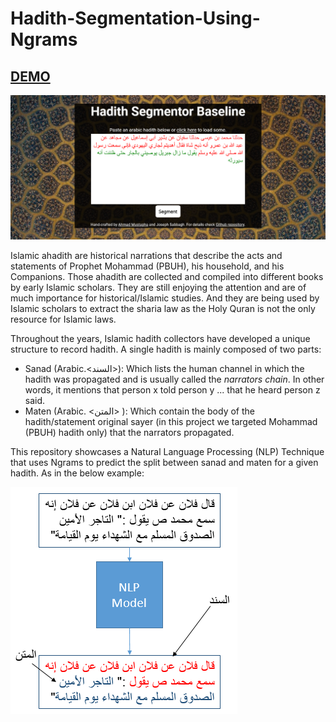 # Hadith-Segmentation-Using-Ngrams
## [DEMO](http://hadith.pythonanywhere.com/)

![image](https://github.com/AhmadM-DL/Hadith-Segmentation-Using-Ngrams/blob/master/Documentation/images/shot.png?raw=true)

Islamic ahadith are historical narrations that describe the acts and statements of Prophet Mohammad (PBUH), his household, and his Companions. Those ahadith are collected and compiled into different books by early Islamic scholars. They are still enjoying the attention and are of much importance for historical/Islamic studies. And they are being used by Islamic scholars to extract the sharia law as the Holy Quran is not the only resource for Islamic laws.

Throughout the years, Islamic hadith collectors have developed a unique structure to record hadith. A single hadith is mainly composed of two parts:

* Sanad (Arabic.\<السند>): Which lists the human channel in which the hadith was propagated and is usually called the _narrators chain_. In other words, it mentions that person x told person y ... that he heard person z said.
* Maten (Arabic. \<المتن> ): Which contain the body of the hadith/statement original sayer (in this project we targeted Mohammad (PBUH) hadith only) that the narrators propagated.

This repository showcases a Natural Language Processing (NLP) Technique that uses Ngrams to predict the split between sanad and maten for a given hadith.
As in the below example:

![image](https://github.com/AhmadM-DL/Hadith-Segmentation-Using-Ngrams/blob/master/Documentation/images/functionality-description.png?raw=true)
